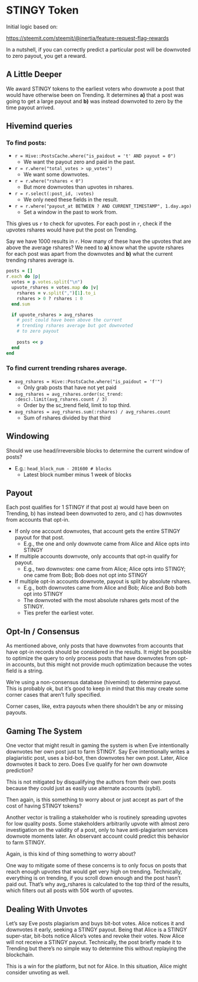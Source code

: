 # STINGY Token

Initial logic based on:

https://steemit.com/steemit/@inertia/feature-request-flag-rewards

In a nutshell, if you can correctly predict a particular post will be downvoted to zero payout, you get a reward.

## A Little Deeper

We award STINGY tokens to the earliest voters who downvote a post that would have otherwise been on Trending.  It determines **a)** that a post was going to get a large payout and **b)** was instead downvoted to zero by the time payout arrived.

## Hivemind queries

### To find posts:

* `r = Hive::PostsCache.where("is_paidout = 't' AND payout = 0")`
  * We want the payout zero and paid in the past.
* `r = r.where("total_votes > up_votes")`
  * We want some downvotes.
* `r = r.where("rshares < 0")`
  * But more downvotes than upvotes in rshares.
* `r = r.select(:post_id, :votes)`
  * We only need these fields in the result.
* `r = r.where("payout_at BETWEEN ? AND CURRENT_TIMESTAMP", 1.day.ago)`
  * Set a window in the past to work from.

This gives us `r` to check for upvotes.  For each post in `r`, check if the upvotes rshares would have put the post on Trending.

Say we have 1000 results in `r`.  How many of these have the upvotes that are above the average rshares?  We need to **a)** know what the upvote rshares for each post was apart from the downvotes and **b)** what the current trending rshares average is.

```ruby
posts = []
r.each do |p|
  votes = p.votes.split("\n")
  upvote_rshares = votes.map do |v|
    rshares = v.split(",")[1].to_i
    rshares > 0 ? rshares : 0
  end.sum

  if upvote_rshares > avg_rshares
    # post could have been above the current
    # trending rshares average but got downvoted
    # to zero payout
    
    posts << p
  end
end
```

### To find current trending rshares average.

* `avg_rshares = Hive::PostsCache.where("is_paidout = 'f'")`
  * Only grab posts that have not yet paid
* `avg_rshares = avg_rshares.order(sc_trend: :desc).limit(avg_rshares.count / 3)`
  * Order by the sc_trend field, limit to top third.
* `avg_rshares = avg_rshares.sum(:rshares) / avg_rshares.count`
  * Sum of rshares divided by that third

## Windowing

Should we use head/irreversible blocks to determine the current window of posts?

* E.g.: `head_block_num - 201600 # blocks`
  * Latest block number minus 1 week of blocks

## Payout

Each post qualifies for 1 STINGY if that post a) would have been on Trending, b) has instead been downvoted to zero, and c) has downvotes from accounts that opt-in.

* If only one account downvotes, that account gets the entire STINGY payout for that post.
  * E.g., the one and only downvote came from Alice and Alice opts into STINGY
* If multiple accounts downvote, only accounts that opt-in qualify for payout.
  * E.g., two downvotes: one came from Alice; Alice opts into STINGY; one came from Bob; Bob does not opt into STINGY
* If multiple opt-in accounts downvote, payout is split by absolute rshares.
  * E.g., both downvotes came from Alice and Bob; Alice and Bob both opt into STINGY
  * The downvoted with the most absolute rshares gets most of the STINGY.
  * Ties prefer the earliest voter.

## Opt-In / Consensus

As mentioned above, only posts that have downvotes from accounts that have opt-in records should be considered in the results.  It might be possible to optimize the query to only process posts that have downvotes from opt-in accounts, but this might not provide much optimization because the votes field is a string.

We’re using a non-consensus database (hivemind) to determine payout.  This is probably ok, but it’s good to keep in mind that this may create some corner cases that aren’t fully specified.

Corner cases, like, extra payouts when there shouldn’t be any or missing payouts.

## Gaming The System

One vector that might result in gaming the system is when Eve intentionally downvotes her own post just to farm STINGY.  Say Eve intentionally writes a plagiaristic post, uses a bid-bot, then downvotes her own post.  Later, Alice downvotes it back to zero.  Does Eve qualify for her own downvote prediction?

This is not mitigated by disqualifying the authors from their own posts because they could just as easily use alternate accounts (sybil).

Then again, is this something to worry about or just accept as part of the cost of having STINGY tokens?

Another vector is trailing a stakeholder who is routinely spreading upvotes for low quality posts.  Some stakeholders arbitrarily upvote with almost zero investigation on the validity of a post, only to have anti-plagiarism services downvote moments later.  An observant account could predict this behavior to farm STINGY.

Again, is this kind of thing something to worry about?

One way to mitigate some of these concerns is to only focus on posts that reach enough upvotes that would get very high on trending.  Technically, everything is on trending, if you scroll down enough and the post hasn’t paid out.  That’s why avg_rshares is calculated to the top third of the results, which filters out all posts with 50¢ worth of upvotes.

## Dealing With Unvotes

Let’s say Eve posts plagiarism and buys bit-bot votes.  Alice notices it and downvotes it early, seeking a STINGY payout.  Being that Alice is a STINGY super-star, bit-bots notice Alice’s votes and revoke their votes.  Now Alice will not receive a STINGY payout.  Technically, the post briefly made it to Trending but there’s no simple way to determine this without replaying the blockchain.

This is a win for the platform, but not for Alice.  In this situation, Alice might consider unvoting as well.
